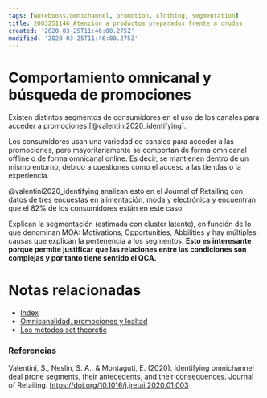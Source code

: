 ```yaml
---
tags: [Notebooks/omnichannel, promotion, clothing, segmentation]
title: 2003251146_Atención a productos preparados frente a crudos
created: '2020-03-25T11:46:00.275Z'
modified: '2020-03-25T11:46:00.275Z'
---
```


# Comportamiento omnicanal y búsqueda de promociones

Existen distintos segmentos de consumidores en el uso de los canales para acceder a promociones [@valentini2020_identifying]. 

Los consumidores usan una variedad de canales para acceder a las promociones, pero mayoritariamente se comportan de forma omnicanal offline o de forma omnicanal online. Es decir, se mantienen dentro de un mismo entorno, debido a cuestiones como el acceso a las tiendas o la experiencia.

@valentini2020_identifying analizan esto en el Journal of Retailing con datos de tres encuestas en alimentación, moda y electrónica y encuentran que el 82% de los consumidores están en este caso.

Explican la segmentación (estimada con cluster latente), en función de lo que denominan MOA: Motivations, Opportunities, Abbilities y hay múltiples causas que explican la pertenencia a los segmentos. **Esto es interesante porque permite justificar que las relaciones entre las condiciones son complejas y por tanto tiene sentido el QCA.**

# Notas relacionadas

- [Index](_2003101705_index.md)
- [Omnicanalidad, promociones y lealtad](2003251201_omnicanalidadylealtad.md)
- [Los métodos set theoretic](2003212003_set_theoretic_methods.md)


### Referencias

Valentini, S., Neslin, S. A., & Montaguti, E. (2020). Identifying omnichannel deal prone segments, their antecedents, and their consequences. Journal of Retailing. https://doi.org/10.1016/j.jretai.2020.01.003